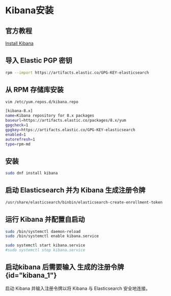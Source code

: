 # Kibana安装

## 官方教程

[Install Kibana](https://www.elastic.co/guide/en/kibana/8.13/install.html)

## 导入 Elastic PGP 密钥

```Bash
rpm --import https://artifacts.elastic.co/GPG-KEY-elasticsearch
```

## 从 RPM 存储库安装

```Bash
vim /etc/yum.repos.d/kibana.repo

[kibana-8.x]
name=Kibana repository for 8.x packages
baseurl=https://artifacts.elastic.co/packages/8.x/yum
gpgcheck=1
gpgkey=https://artifacts.elastic.co/GPG-KEY-elasticsearch
enabled=1
autorefresh=1
type=rpm-md
```

## 安装

```Bash
sudo dnf install kibana 
```

## 启动 Elasticsearch 并为 Kibana 生成注册令牌

```Bash
/usr/share/elasticsearch/binbin/elasticsearch-create-enrollment-token -s kibana
```

## 运行 Kibana 并配置自启动

```Bash
sudo /bin/systemctl daemon-reload
sudo /bin/systemctl enable kibana.service

sudo systemctl start kibana.service
#sudo systemctl stop kibana.service
```

## 启动kibana 后需要输入 生成的注册令牌 {id="kibana_1"}

启动 Kibana 并输入注册令牌以将 Kibana 与 Elasticsearch 安全地连接。








